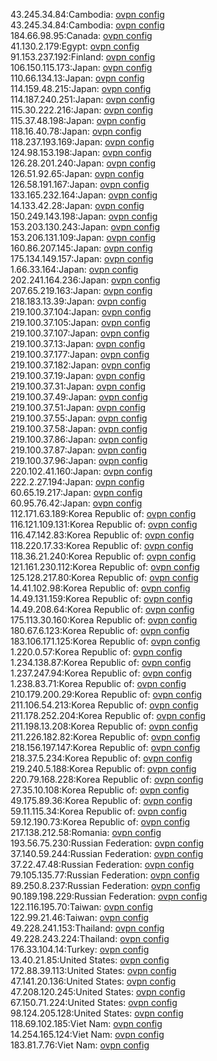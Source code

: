 43.245.34.84:Cambodia: [ovpn config](vpn/43_245_34_84.ovpn)  
43.245.34.84:Cambodia: [ovpn config](vpn/43_245_34_84.ovpn)  
184.66.98.95:Canada: [ovpn config](vpn/184_66_98_95.ovpn)  
41.130.2.179:Egypt: [ovpn config](vpn/41_130_2_179.ovpn)  
91.153.237.192:Finland: [ovpn config](vpn/91_153_237_192.ovpn)  
106.150.115.173:Japan: [ovpn config](vpn/106_150_115_173.ovpn)  
110.66.134.13:Japan: [ovpn config](vpn/110_66_134_13.ovpn)  
114.159.48.215:Japan: [ovpn config](vpn/114_159_48_215.ovpn)  
114.187.240.251:Japan: [ovpn config](vpn/114_187_240_251.ovpn)  
115.30.222.216:Japan: [ovpn config](vpn/115_30_222_216.ovpn)  
115.37.48.198:Japan: [ovpn config](vpn/115_37_48_198.ovpn)  
118.16.40.78:Japan: [ovpn config](vpn/118_16_40_78.ovpn)  
118.237.193.169:Japan: [ovpn config](vpn/118_237_193_169.ovpn)  
124.98.153.198:Japan: [ovpn config](vpn/124_98_153_198.ovpn)  
126.28.201.240:Japan: [ovpn config](vpn/126_28_201_240.ovpn)  
126.51.92.65:Japan: [ovpn config](vpn/126_51_92_65.ovpn)  
126.58.191.167:Japan: [ovpn config](vpn/126_58_191_167.ovpn)  
133.165.232.164:Japan: [ovpn config](vpn/133_165_232_164.ovpn)  
14.133.42.28:Japan: [ovpn config](vpn/14_133_42_28.ovpn)  
150.249.143.198:Japan: [ovpn config](vpn/150_249_143_198.ovpn)  
153.203.130.243:Japan: [ovpn config](vpn/153_203_130_243.ovpn)  
153.206.131.109:Japan: [ovpn config](vpn/153_206_131_109.ovpn)  
160.86.207.145:Japan: [ovpn config](vpn/160_86_207_145.ovpn)  
175.134.149.157:Japan: [ovpn config](vpn/175_134_149_157.ovpn)  
1.66.33.164:Japan: [ovpn config](vpn/1_66_33_164.ovpn)  
202.241.164.236:Japan: [ovpn config](vpn/202_241_164_236.ovpn)  
207.65.219.163:Japan: [ovpn config](vpn/207_65_219_163.ovpn)  
218.183.13.39:Japan: [ovpn config](vpn/218_183_13_39.ovpn)  
219.100.37.104:Japan: [ovpn config](vpn/219_100_37_104.ovpn)  
219.100.37.105:Japan: [ovpn config](vpn/219_100_37_105.ovpn)  
219.100.37.107:Japan: [ovpn config](vpn/219_100_37_107.ovpn)  
219.100.37.13:Japan: [ovpn config](vpn/219_100_37_13.ovpn)  
219.100.37.177:Japan: [ovpn config](vpn/219_100_37_177.ovpn)  
219.100.37.182:Japan: [ovpn config](vpn/219_100_37_182.ovpn)  
219.100.37.19:Japan: [ovpn config](vpn/219_100_37_19.ovpn)  
219.100.37.31:Japan: [ovpn config](vpn/219_100_37_31.ovpn)  
219.100.37.49:Japan: [ovpn config](vpn/219_100_37_49.ovpn)  
219.100.37.51:Japan: [ovpn config](vpn/219_100_37_51.ovpn)  
219.100.37.55:Japan: [ovpn config](vpn/219_100_37_55.ovpn)  
219.100.37.58:Japan: [ovpn config](vpn/219_100_37_58.ovpn)  
219.100.37.86:Japan: [ovpn config](vpn/219_100_37_86.ovpn)  
219.100.37.87:Japan: [ovpn config](vpn/219_100_37_87.ovpn)  
219.100.37.96:Japan: [ovpn config](vpn/219_100_37_96.ovpn)  
220.102.41.160:Japan: [ovpn config](vpn/220_102_41_160.ovpn)  
222.2.27.194:Japan: [ovpn config](vpn/222_2_27_194.ovpn)  
60.65.19.217:Japan: [ovpn config](vpn/60_65_19_217.ovpn)  
60.95.76.42:Japan: [ovpn config](vpn/60_95_76_42.ovpn)  
112.171.63.189:Korea Republic of: [ovpn config](vpn/112_171_63_189.ovpn)  
116.121.109.131:Korea Republic of: [ovpn config](vpn/116_121_109_131.ovpn)  
116.47.142.83:Korea Republic of: [ovpn config](vpn/116_47_142_83.ovpn)  
118.220.17.33:Korea Republic of: [ovpn config](vpn/118_220_17_33.ovpn)  
118.36.21.240:Korea Republic of: [ovpn config](vpn/118_36_21_240.ovpn)  
121.161.230.112:Korea Republic of: [ovpn config](vpn/121_161_230_112.ovpn)  
125.128.217.80:Korea Republic of: [ovpn config](vpn/125_128_217_80.ovpn)  
14.41.102.98:Korea Republic of: [ovpn config](vpn/14_41_102_98.ovpn)  
14.49.131.159:Korea Republic of: [ovpn config](vpn/14_49_131_159.ovpn)  
14.49.208.64:Korea Republic of: [ovpn config](vpn/14_49_208_64.ovpn)  
175.113.30.160:Korea Republic of: [ovpn config](vpn/175_113_30_160.ovpn)  
180.67.6.123:Korea Republic of: [ovpn config](vpn/180_67_6_123.ovpn)  
183.106.171.125:Korea Republic of: [ovpn config](vpn/183_106_171_125.ovpn)  
1.220.0.57:Korea Republic of: [ovpn config](vpn/1_220_0_57.ovpn)  
1.234.138.87:Korea Republic of: [ovpn config](vpn/1_234_138_87.ovpn)  
1.237.247.94:Korea Republic of: [ovpn config](vpn/1_237_247_94.ovpn)  
1.238.83.71:Korea Republic of: [ovpn config](vpn/1_238_83_71.ovpn)  
210.179.200.29:Korea Republic of: [ovpn config](vpn/210_179_200_29.ovpn)  
211.106.54.213:Korea Republic of: [ovpn config](vpn/211_106_54_213.ovpn)  
211.178.252.204:Korea Republic of: [ovpn config](vpn/211_178_252_204.ovpn)  
211.198.13.208:Korea Republic of: [ovpn config](vpn/211_198_13_208.ovpn)  
211.226.182.82:Korea Republic of: [ovpn config](vpn/211_226_182_82.ovpn)  
218.156.197.147:Korea Republic of: [ovpn config](vpn/218_156_197_147.ovpn)  
218.37.5.234:Korea Republic of: [ovpn config](vpn/218_37_5_234.ovpn)  
219.240.5.188:Korea Republic of: [ovpn config](vpn/219_240_5_188.ovpn)  
220.79.168.228:Korea Republic of: [ovpn config](vpn/220_79_168_228.ovpn)  
27.35.10.108:Korea Republic of: [ovpn config](vpn/27_35_10_108.ovpn)  
49.175.89.36:Korea Republic of: [ovpn config](vpn/49_175_89_36.ovpn)  
59.11.115.34:Korea Republic of: [ovpn config](vpn/59_11_115_34.ovpn)  
59.12.190.73:Korea Republic of: [ovpn config](vpn/59_12_190_73.ovpn)  
217.138.212.58:Romania: [ovpn config](vpn/217_138_212_58.ovpn)  
193.56.75.230:Russian Federation: [ovpn config](vpn/193_56_75_230.ovpn)  
37.140.59.244:Russian Federation: [ovpn config](vpn/37_140_59_244.ovpn)  
37.22.47.48:Russian Federation: [ovpn config](vpn/37_22_47_48.ovpn)  
79.105.135.77:Russian Federation: [ovpn config](vpn/79_105_135_77.ovpn)  
89.250.8.237:Russian Federation: [ovpn config](vpn/89_250_8_237.ovpn)  
90.189.198.229:Russian Federation: [ovpn config](vpn/90_189_198_229.ovpn)  
122.116.195.70:Taiwan: [ovpn config](vpn/122_116_195_70.ovpn)  
122.99.21.46:Taiwan: [ovpn config](vpn/122_99_21_46.ovpn)  
49.228.241.153:Thailand: [ovpn config](vpn/49_228_241_153.ovpn)  
49.228.243.224:Thailand: [ovpn config](vpn/49_228_243_224.ovpn)  
176.33.104.14:Turkey: [ovpn config](vpn/176_33_104_14.ovpn)  
13.40.21.85:United States: [ovpn config](vpn/13_40_21_85.ovpn)  
172.88.39.113:United States: [ovpn config](vpn/172_88_39_113.ovpn)  
47.141.20.136:United States: [ovpn config](vpn/47_141_20_136.ovpn)  
47.208.120.245:United States: [ovpn config](vpn/47_208_120_245.ovpn)  
67.150.71.224:United States: [ovpn config](vpn/67_150_71_224.ovpn)  
98.124.205.128:United States: [ovpn config](vpn/98_124_205_128.ovpn)  
118.69.102.185:Viet Nam: [ovpn config](vpn/118_69_102_185.ovpn)  
14.254.165.124:Viet Nam: [ovpn config](vpn/14_254_165_124.ovpn)  
183.81.7.76:Viet Nam: [ovpn config](vpn/183_81_7_76.ovpn)  
